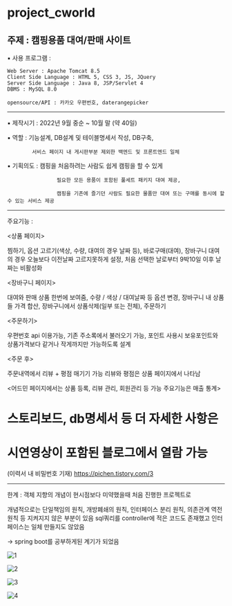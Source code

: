 # project_cworld

 주제 : 캠핑용품 대여/판매 사이트
--------------------------------------------------------------------------
▪ 사용 프로그램 :

    Web Server : Apache Tomcat 8.5
    Client Side Language : HTML 5, CSS 3, JS, JQuery
    Server Side Language : Java 8, JSP/Servlet 4
    DBMS : MySQL 8.0

    opensource/API : 카카오 우편번호, daterangepicker
--------------------------------------------------------------------------
▪ 제작시기 : 2022년 9월 중순 ~ 10월 말 (약 40일)

▪ 역할 : 기능설계, DB설계 및 테이블명세서 작성, DB구축,

            서비스 페이지 내 게시판부분 제외한 백엔드 및 프론트엔드 일체

▪ 기획의도 : 캠핑을 처음하려는 사람도 쉽게 캠핑을 할 수 있게

                    필요한 모든 용품이 포함된 풀세트 패키지 대여 제공,

                    캠핑을 기존에 즐기던 사람도 필요한 물품만 대여 또는 구매를 동시에 할 수 있는 서비스 제공
-------------------------------------------------------------------------- 
주요기능 : 

<상품 페이지>

찜하기, 옵션 고르기(색상, 수량, 대여의 경우 날짜 등), 바로구매(대여), 장바구니
대여의 경우 오늘보다 이전날짜 고르지못하게 설정, 처음 선택한 날로부터 9박10일 이후 날짜는 비활성화

<장바구니 페이지>

대여와 판매 상품 한번에 보여줌,
수량 / 색상 / 대여날짜 등 옵션 변경, 장바구니 내 상품들 가격 합산, 장바구니에서 상품삭제(일부 또는 전체), 주문하기

<주문하기>

우편번호 api 이용가능, 기존 주소록에서 불러오기 가능, 포인트 사용시 보유포인트와 상품가격보다 같거나 작게까지만 가능하도록 설계


<주문 후>

주문내역에서 리뷰 + 평점 매기기 가능
리뷰와 평점은 상품 페이지에서 나타남

<어드민 페이지에서는 상품 등록, 리뷰 관리, 회원관리 등 가능 주요기능은 매출 통계> 


# 스토리보드, db명세서 등 더 자세한 사항은 
# 시연영상이 포함된 블로그에서 열람 가능

(이력서 내 비밀번호 기재) https://pichen.tistory.com/3 

-------------------------------------------------------------------------- 
한계 :
객체 지향의 개념이 현시점보다 미약했을때 처음 진행한 프로젝트로

개념적으로는 단일책임의 원칙, 개방폐쇄의 원칙, 인터페이스 분리 원칙, 의존관계 역전 원칙 등 지켜지지 않은 부분이 있음
sql쿼리를 controller에 적은 코드도 존재했고 인터페이스는 일체 만들지도 않았음

-> spring boot를 공부하게된 계기가 되었음

![1](https://user-images.githubusercontent.com/115135514/209073171-8161de45-b6b4-41d9-b25e-4366a28168e5.PNG)

![2](https://user-images.githubusercontent.com/115135514/209073180-3452224c-a79d-49e3-8f07-ef295441638e.PNG)

![3](https://user-images.githubusercontent.com/115135514/209073202-c8933575-2a4c-4c7d-9013-11faa6ae500d.PNG)

![4](https://user-images.githubusercontent.com/115135514/209073213-fa24b73e-62a4-435c-8d53-cc3a240d7d13.PNG)




